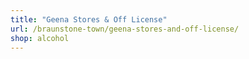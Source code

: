 ```yaml
---
title: "Geena Stores & Off License"
url: /braunstone-town/geena-stores-and-off-license/
shop: alcohol
---
```

